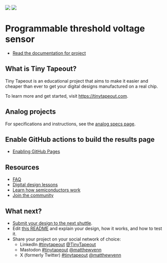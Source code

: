 ![](../../workflows/gds/badge.svg) ![](../../workflows/docs/badge.svg)

# Programmable threshold voltage sensor

- [Read the documentation for project](docs/info.md)

## What is Tiny Tapeout?

Tiny Tapeout is an educational project that aims to make it easier and cheaper than ever to get your digital designs manufactured on a real chip.

To learn more and get started, visit https://tinytapeout.com.

## Analog projects

For specifications and instructions, see the [analog specs page](https://tinytapeout.com/specs/analog/).

## Enable GitHub actions to build the results page

- [Enabling GitHub Pages](https://tinytapeout.com/faq/#my-github-action-is-failing-on-the-pages-part)

## Resources

- [FAQ](https://tinytapeout.com/faq/)
- [Digital design lessons](https://tinytapeout.com/digital_design/)
- [Learn how semiconductors work](https://tinytapeout.com/siliwiz/)
- [Join the community](https://tinytapeout.com/discord)

## What next?

- [Submit your design to the next shuttle](https://app.tinytapeout.com/).
- Edit [this README](README.md) and explain your design, how it works, and how to test it.
- Share your project on your social network of choice:
  - LinkedIn [#tinytapeout](https://www.linkedin.com/search/results/content/?keywords=%23tinytapeout) [@TinyTapeout](https://www.linkedin.com/company/100708654/)
  - Mastodon [#tinytapeout](https://chaos.social/tags/tinytapeout) [@matthewvenn](https://chaos.social/@matthewvenn)
  - X (formerly Twitter) [#tinytapeout](https://twitter.com/hashtag/tinytapeout) [@matthewvenn](https://twitter.com/matthewvenn)
